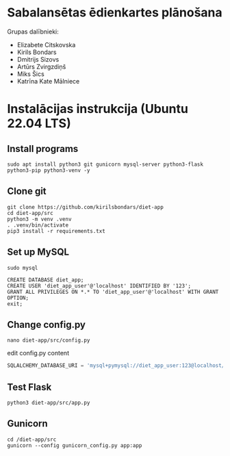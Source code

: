 # Sabalansētas ēdienkartes plānošana
Grupas dalībnieki:
- Elizabete Citskovska
- Kirils Bondars
- Dmitrijs Sizovs
- Artūrs Zvirgzdiņš
- Miks Šics
- Katrīna Kate Mālniece

# Instalācijas instrukcija (Ubuntu 22.04 LTS)
## Install programs
```console
sudo apt install python3 git gunicorn mysql-server python3-flask python3-pip python3-venv -y
```
## Clone git
```console
git clone https://github.com/kirilsbondars/diet-app
cd diet-app/src
python3 -m venv .venv
. .venv/bin/activate
pip3 install -r requirements.txt
```
## Set up MySQL
```console
sudo mysql
```
```mysql
CREATE DATABASE diet_app;
CREATE USER 'diet_app_user'@'localhost' IDENTIFIED BY '123';
GRANT ALL PRIVILEGES ON *.* TO 'diet_app_user'@'localhost' WITH GRANT OPTION;
exit;
```
## Change config.py
```console
nano diet-app/src/config.py
```
edit config.py content
```python
SQLALCHEMY_DATABASE_URI = 'mysql+pymysql://diet_app_user:123@localhost/diet_app'
```
## Test Flask
```console
python3 diet-app/src/app.py
```
## Gunicorn

```console
cd /diet-app/src
gunicorn --config gunicorn_config.py app:app
```
